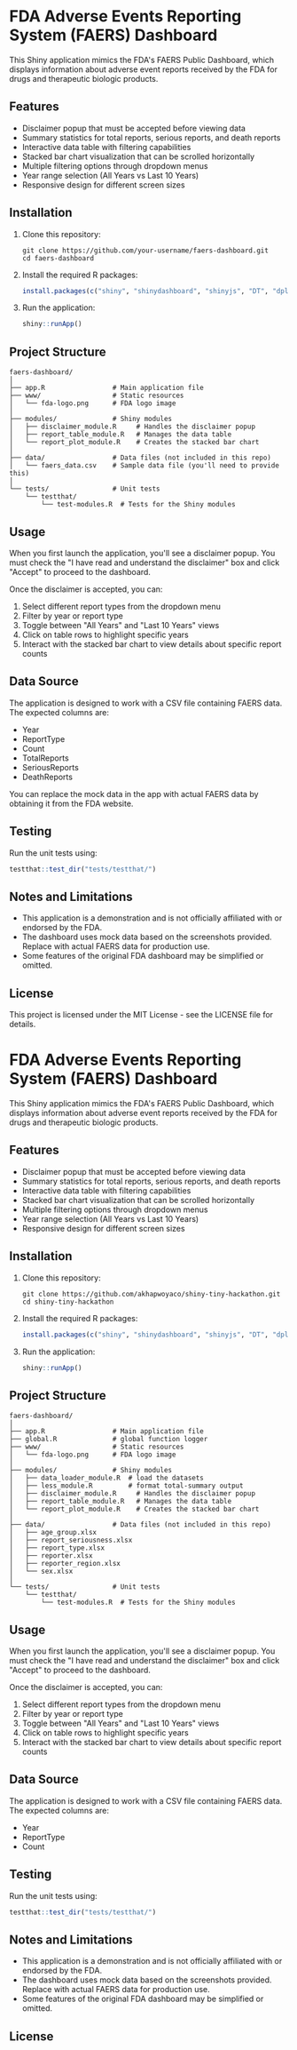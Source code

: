 # FDA Adverse Events Reporting System (FAERS) Dashboard

This Shiny application mimics the FDA's FAERS Public Dashboard, which displays information about adverse event reports received by the FDA for drugs and therapeutic biologic products.

## Features

- Disclaimer popup that must be accepted before viewing data
- Summary statistics for total reports, serious reports, and death reports
- Interactive data table with filtering capabilities
- Stacked bar chart visualization that can be scrolled horizontally
- Multiple filtering options through dropdown menus
- Year range selection (All Years vs Last 10 Years)
- Responsive design for different screen sizes

## Installation

1. Clone this repository:
   ```
   git clone https://github.com/your-username/faers-dashboard.git
   cd faers-dashboard
   ```

2. Install the required R packages:
   ```R
   install.packages(c("shiny", "shinydashboard", "shinyjs", "DT", "dplyr", "tidyr", "ggplot2", "plotly", "testthat", "shinytest"))
   ```

3. Run the application:
   ```R
   shiny::runApp()
   ```

## Project Structure

```
faers-dashboard/
│
├── app.R                 # Main application file
├── www/                  # Static resources
│   └── fda-logo.png      # FDA logo image
│
├── modules/              # Shiny modules
│   ├── disclaimer_module.R     # Handles the disclaimer popup
│   ├── report_table_module.R   # Manages the data table
│   └── report_plot_module.R    # Creates the stacked bar chart
│
├── data/                 # Data files (not included in this repo)
│   └── faers_data.csv    # Sample data file (you'll need to provide this)
│
└── tests/                # Unit tests
    └── testthat/
        └── test-modules.R  # Tests for the Shiny modules
```

## Usage

When you first launch the application, you'll see a disclaimer popup. You must check the "I have read and understand the disclaimer" box and click "Accept" to proceed to the dashboard.

Once the disclaimer is accepted, you can:
1. Select different report types from the dropdown menu
2. Filter by year or report type
3. Toggle between "All Years" and "Last 10 Years" views
4. Click on table rows to highlight specific years
5. Interact with the stacked bar chart to view details about specific report counts

## Data Source

The application is designed to work with a CSV file containing FAERS data. The expected columns are:
- Year
- ReportType
- Count
- TotalReports
- SeriousReports 
- DeathReports

You can replace the mock data in the app with actual FAERS data by obtaining it from the FDA website.

## Testing

Run the unit tests using:
```R
testthat::test_dir("tests/testthat/")
```

## Notes and Limitations

- This application is a demonstration and is not officially affiliated with or endorsed by the FDA.
- The dashboard uses mock data based on the screenshots provided. Replace with actual FAERS data for production use.
- Some features of the original FDA dashboard may be simplified or omitted.

## License

This project is licensed under the MIT License - see the LICENSE file for details.
# FDA Adverse Events Reporting System (FAERS) Dashboard

This Shiny application mimics the FDA's FAERS Public Dashboard, which displays information about adverse event reports received by the FDA for drugs and therapeutic biologic products.

## Features

- Disclaimer popup that must be accepted before viewing data
- Summary statistics for total reports, serious reports, and death reports
- Interactive data table with filtering capabilities
- Stacked bar chart visualization that can be scrolled horizontally
- Multiple filtering options through dropdown menus
- Year range selection (All Years vs Last 10 Years)
- Responsive design for different screen sizes

## Installation

1. Clone this repository:
   ```
   git clone https://github.com/akhapwoyaco/shiny-tiny-hackathon.git
   cd shiny-tiny-hackathon
   ```

2. Install the required R packages:
   ```R
   install.packages(c("shiny", "shinydashboard", "shinyjs", "DT", "dplyr", "tidyr", "ggplot2", "plotly", "testthat", "shinytest"))
   ```

3. Run the application:
   ```R
   shiny::runApp()
   ```

## Project Structure

```
faers-dashboard/
│
├── app.R                 # Main application file
├── global.R              # global function logger
├── www/                  # Static resources
│   └── fda-logo.png      # FDA logo image
│
├── modules/              # Shiny modules
│   ├── data_loader_module.R  # load the datasets
│   ├── less_module.R         # format total-summary output
│   ├── disclaimer_module.R     # Handles the disclaimer popup
│   ├── report_table_module.R   # Manages the data table
│   └── report_plot_module.R    # Creates the stacked bar chart
│
├── data/                 # Data files (not included in this repo)
│   ├── age_group.xlsx
│   ├── report_seriousness.xlsx
│   ├── report_type.xlsx
│   ├── reporter.xlsx
│   ├── reporter_region.xlsx
│   └── sex.xlsx
│
└── tests/                # Unit tests
    └── testthat/
        └── test-modules.R  # Tests for the Shiny modules
```

## Usage

When you first launch the application, you'll see a disclaimer popup. You must check the "I have read and understand the disclaimer" box and click "Accept" to proceed to the dashboard.

Once the disclaimer is accepted, you can:
1. Select different report types from the dropdown menu
2. Filter by year or report type
3. Toggle between "All Years" and "Last 10 Years" views
4. Click on table rows to highlight specific years
5. Interact with the stacked bar chart to view details about specific report counts

## Data Source

The application is designed to work with a CSV file containing FAERS data. The expected columns are:
- Year
- ReportType
- Count

## Testing

Run the unit tests using:
```R
testthat::test_dir("tests/testthat/")
```

## Notes and Limitations

- This application is a demonstration and is not officially affiliated with or endorsed by the FDA.
- The dashboard uses mock data based on the screenshots provided. Replace with actual FAERS data for production use.
- Some features of the original FDA dashboard may be simplified or omitted.

## License



